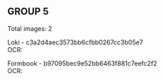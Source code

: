## GROUP 5
Total images: 2  

Loki - c3a2d4aec3573bb6cfbb0267cc3b05e7  
OCR:   

Formbook - b97095bec9e52bb6463f881c7eefc2f2  
OCR:   

